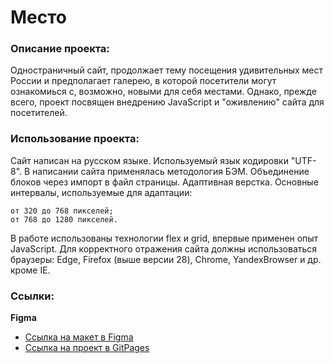 # Место

### Описание проекта:

Одностраничный сайт, продолжает тему посещения удивительных мест России и предполагает галерею, в которой посетители могут ознакомиься с, возможно, новыми для себя местами.
Однако, прежде всего, проект посвящен внедрению JavaScript и "оживлению" сайта для посетителей.


### Использование проекта:

Сайт написан на русском языке. Используемый язык кодировки "UTF-8".
В написании сайта применялась методология БЭМ. Объединение блоков через импорт в файл страницы. 
Адаптивная верстка. Основные интервалы, используемые для адаптации:

    от 320 до 768 пикселей;
    от 768 до 1280 пикселей.
В работе использованы технологии flex и grid, впервые применен опыт JavaScript. 
Для корректного отражения сайта должны использоваться браузеры: Edge, Firefox (выше версии 28), Chrome, YandexBrowser и др. кроме IE.


### Ссылки:
**Figma**

* [Ссылка на макет в Figma](https://www.figma.com/file/2cn9N9jSkmxD84oJik7xL7/JavaScript.-Sprint-4?node-id=0%3A1)
* [Ссылка на проект в GitPages](https://telassu.github.io/mesto/)
